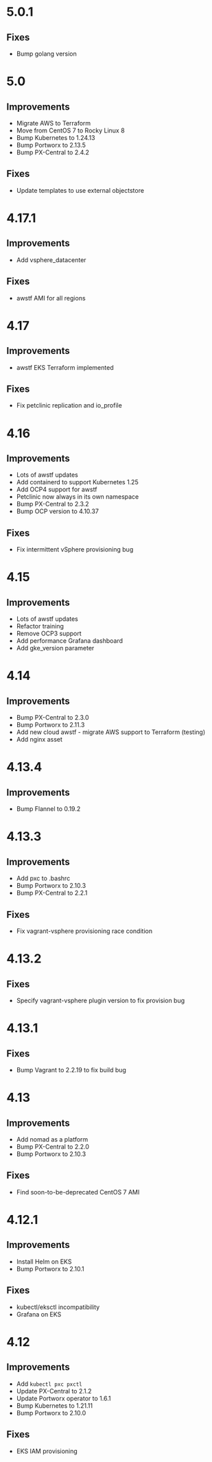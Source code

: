 # 5.0.1

## Fixes
 * Bump golang version

# 5.0

## Improvements
 * Migrate AWS to Terraform
 * Move from CentOS 7 to Rocky Linux 8
 * Bump Kubernetes to 1.24.13
 * Bump Portworx to 2.13.5
 * Bump PX-Central to 2.4.2
 
## Fixes
 * Update templates to use external objectstore

# 4.17.1

## Improvements
 * Add vsphere_datacenter

## Fixes
 * awstf AMI for all regions

# 4.17

## Improvements
 * awstf EKS Terraform implemented

## Fixes
 * Fix petclinic replication and io_profile

# 4.16

## Improvements
 * Lots of awstf updates
 * Add containerd to support Kubernetes 1.25
 * Add OCP4 support for awstf
 * Petclinic now always in its own namespace
 * Bump PX-Central to 2.3.2
 * Bump OCP version to 4.10.37

## Fixes
 * Fix intermittent vSphere provisioning bug

# 4.15

## Improvements
 * Lots of awstf updates
 * Refactor training
 * Remove OCP3 support
 * Add performance Grafana dashboard
 * Add gke_version parameter

# 4.14

## Improvements
 * Bump PX-Central to 2.3.0
 * Bump Portworx to 2.11.3
 * Add new cloud awstf - migrate AWS support to Terraform (testing)
 * Add nginx asset

# 4.13.4

## Improvements
 * Bump Flannel to 0.19.2

# 4.13.3

## Improvements
 * Add pxc to .bashrc
 * Bump Portworx to 2.10.3
 * Bump PX-Central to 2.2.1

## Fixes
 * Fix vagrant-vsphere provisioning race condition

# 4.13.2

## Fixes
 * Specify vagrant-vsphere plugin version to fix provision bug

# 4.13.1

## Fixes
 * Bump Vagrant to 2.2.19 to fix build bug

# 4.13

## Improvements
 * Add nomad as a platform
 * Bump PX-Central to 2.2.0
 * Bump Portworx to 2.10.3

## Fixes
 * Find soon-to-be-deprecated CentOS 7 AMI

# 4.12.1

## Improvements
 * Install Helm on EKS
 * Bump Portworx to 2.10.1

## Fixes
 * kubectl/eksctl incompatibility
 * Grafana on EKS

# 4.12

## Improvements
 * Add `kubectl pxc pxctl`
 * Update PX-Central to 2.1.2
 * Update Portworx operator to 1.6.1
 * Bump Kubernetes to 1.21.11
 * Bump Portworx to 2.10.0

## Fixes
 * EKS IAM provisioning
